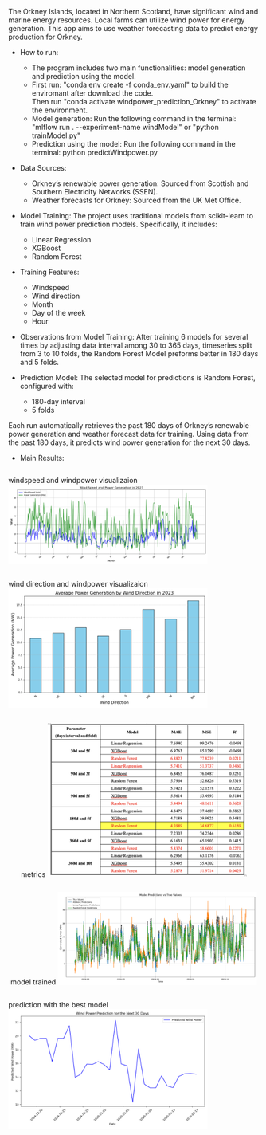 The Orkney Islands, located in Northern Scotland, have significant wind and marine energy resources. Local farms can utilize wind power for energy generation. This app aims to use weather forecasting data to predict energy production for Orkney.

- How to run: 
  - The program includes two main functionalities: model generation and prediction using the model.
  - First run: "conda env create -f conda_env.yaml" to build the enviromant after download the code.<br/>
  Then run "conda activate windpower_prediction_Orkney" to activate the environment.
  - Model generation: Run the following command in the terminal:  "mlflow run . --experiment-name windModel" or "python trainModel.py"
  - Prediction using the model: Run the following command in the terminal:  python predictWindpower.py
  
- Data Sources:
  - Orkney’s renewable power generation: Sourced from Scottish and Southern Electricity Networks (SSEN).
  - Weather forecasts for Orkney: Sourced from the UK Met Office.

- Model Training:
The project uses traditional models from scikit-learn to train wind power prediction models. Specifically, it includes:
  - Linear Regression
  - XGBoost
  - Random Forest

- Training Features:
  - Windspeed
  - Wind direction
  - Month
  - Day of the week
  - Hour

- Observations from Model Training:
After training 6 models for several times by adjusting data interval among 30 to 365 days, timeseries split from 3 to 10 folds, the Random Forest Model preforms better in 180 days and 5 folds.

- Prediction Model:
The selected model for predictions is Random Forest, configured with:
  - 180-day interval
  - 5 folds

Each run automatically retrieves the past 180 days of Orkney’s renewable power generation and weather forecast data for training. Using data from the past 180 days, it predicts wind power generation for the next 30 days.

- Main Results:

<div style="display: flex; justify-content: center; align-items: center; flex-direction: column;">

windspeed and windpower visualizaion
<img src="draw/wind_speed_and_power_generation_2023.png" alt="Description" width="400">  

wind direction and windpower visualizaion
<img src="draw/wind_direction and power generation in 2023.png" alt="Description" width="400">    

metrics
<img src="draw/metrics.png" alt="Description" width="400">  

model trained
<img src="draw/model_predictions-180d&5f.png" alt="Description" width="400">  

prediction with the best model
<img src="draw/wind_power_prediction_30days.png" alt="Description" width="400">    
</div>



